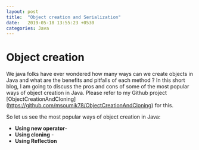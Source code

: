 ```yaml
---
layout: post
title:  "Object creation and Serialization"
date:   2019-05-18 13:55:23 +0530
categories: Java
---
```


# Object creation

We java folks have ever wondered how many ways can we create objects in Java and what are the benefits and pitfalls of each method ?
In this short blog, I am going to discuss the pros and cons of some of the most popular ways of object creation in Java. Please refer 
to my Github project [ObjectCreationAndCloning] (https://github.com/msoumik78/ObjectCreationAndCloning) for this.

So let us see the most popular ways of object creation in Java:
* **Using new operator**- 
* **Using cloning** - 
* **Using Reflection**
